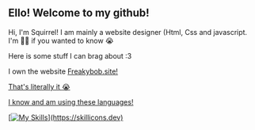 ## Ello! Welcome to my github!
Hi, I'm Squirrel! I am mainly a website designer (Html, Css and javascript. I'm 🏳️‍🌈 if you wanted to know :sob: 

Here is some stuff I can brag about :3 

I own the website <a href="https://github.com/5quirre1/Freakybob.site">Freakybob.site!

That's literally it :sob:

I know and am using these languages!

[![My Skills](https://skillicons.dev/icons?i=html,css,js,)](https://skillicons.dev)
